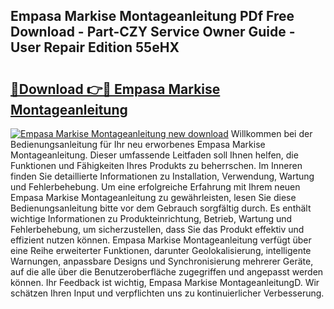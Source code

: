 ## Empasa Markise Montageanleitung PDf Free Download - Part-CZY Service Owner Guide - User Repair Edition 55eHX

# <h2><a href="http://df8y7w.blite.top/?on=Empasa+Markise+Montageanleitung">🔗Download 👉🔴 Empasa Markise Montageanleitung</a></h2>

[![Empasa Markise Montageanleitung new download](https://i.imgur.com/lujVjoI.png)](http://df8y7w.blite.top/?on=Empasa+Markise+Montageanleitung)
Willkommen bei der Bedienungsanleitung für Ihr neu erworbenes Empasa Markise Montageanleitung. Dieser umfassende Leitfaden soll Ihnen helfen, die Funktionen und Fähigkeiten Ihres Produkts zu beherrschen. Im Inneren finden Sie detaillierte Informationen zu Installation, Verwendung, Wartung und Fehlerbehebung. Um eine erfolgreiche Erfahrung mit Ihrem neuen Empasa Markise Montageanleitung zu gewährleisten, lesen Sie diese Bedienungsanleitung bitte vor dem Gebrauch sorgfältig durch. Es enthält wichtige Informationen zu Produkteinrichtung, Betrieb, Wartung und Fehlerbehebung, um sicherzustellen, dass Sie das Produkt effektiv und effizient nutzen können. Empasa Markise Montageanleitung verfügt über eine Reihe erweiterter Funktionen, darunter Geolokalisierung, intelligente Warnungen, anpassbare Designs und Synchronisierung mehrerer Geräte, auf die alle über die Benutzeroberfläche zugegriffen und angepasst werden können. Ihr Feedback ist wichtig, Empasa Markise MontageanleitungD. Wir schätzen Ihren Input und verpflichten uns zu kontinuierlicher Verbesserung.

